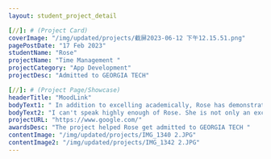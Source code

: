 ```yaml
---
layout: student_project_detail

[//]: # (Project Card)
coverImage: "/img/updated/projects/截屏2023-06-12 下午12.15.51.png"
pagePostDate: "17 Feb 2023"
studentName: "Rose"
projectName: "Time Management "
projectCategory: "App Development"
projectDesc: "Admitted to GEORGIA TECH"

[//]: # (Project Page/Showcase)
headerTitle: "MoodLink"
bodyText1: " In addition to excelling academically, Rose has demonstrated her innovative spirit and sense of responsibility. MoodLink, an AI chat program she developed, is a notable project. This program uses artificial intelligence technology to help people relieve depression and promote the development of positive psychology. Today, as society pays more and more attention to mental health, Rose's use of technology to contribute to this field is enough to show that she has a broad vision, compassion, and is committed to using her technological talents to improve people's lives."
bodyText2: "I can't speak highly enough of Rose. She is not only an excellent student, but also a young scientist with a high sense of responsibility and social awareness. Her talent and tenacity give her endless possibilities for the future. I look forward to seeing her achieve more at Georgia Tech and in her future career, and make greater contributions to technology and society."
projectURL: "https://www.google.com/"
awardsDesc: "The project helped Rose get admitted to GEORGIA TECH "
contentImage: "/img/updated/projects/IMG_1340 2.JPG"
contentImage2: "/img/updated/projects/IMG_1342 2.JPG"
---
```

